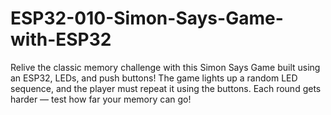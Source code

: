 # ESP32-010-Simon-Says-Game-with-ESP32
Relive the classic memory challenge with this Simon Says Game built using an ESP32, LEDs, and push buttons! The game lights up a random LED sequence, and the player must repeat it using the buttons. Each round gets harder — test how far your memory can go!
